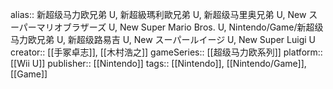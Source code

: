 alias:: 新超级马力欧兄弟 U, 新超級瑪利歐兄弟 U, 新超级马里奥兄弟 U, New スーパーマリオブラザーズ U, New Super Mario Bros. U, Nintendo/Game/新超级马力欧兄弟 U, 新超级路易吉 U, New スーパールイージ U, New Super Luigi U
creator:: [[手冢卓志]], [[木村浩之]]
gameSeries:: [[超级马力欧系列]]
platform:: [[Wii U]] 
publisher:: [[Nintendo]] 
tags:: [[Nintendo]], [[Nintendo/Game]], [[Game]]
